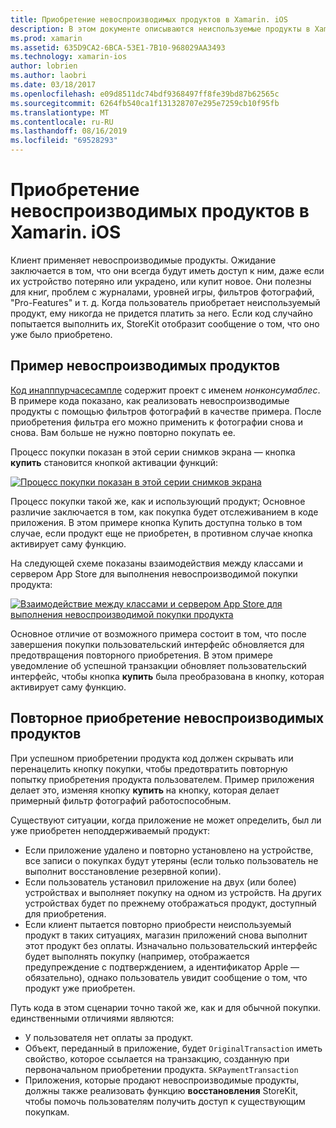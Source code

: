 ```yaml
---
title: Приобретение невоспроизводимых продуктов в Xamarin. iOS
description: В этом документе описываются неиспользуемые продукты в Xamarin. iOS, которые приобретают пользователь, который остается доступным неограниченное время независимо от устройства.
ms.prod: xamarin
ms.assetid: 635D9CA2-6BCA-53E1-7B10-968029AA3493
ms.technology: xamarin-ios
author: lobrien
ms.author: laobri
ms.date: 03/18/2017
ms.openlocfilehash: e09d8511dc74bdf9368497ff8fe39bd87b62565c
ms.sourcegitcommit: 6264fb540ca1f131328707e295e7259cb10f95fb
ms.translationtype: MT
ms.contentlocale: ru-RU
ms.lasthandoff: 08/16/2019
ms.locfileid: "69528293"
---
```

# <a name="purchasing-non-consumable-products-in-xamarinios"></a>Приобретение невоспроизводимых продуктов в Xamarin. iOS

Клиент применяет невоспроизводимые продукты. Ожидание заключается в том, что они всегда будут иметь доступ к ним, даже если их устройство потеряно или украдено, или купит новое. Они полезны для книг, проблем с журналами, уровней игры, фильтров фотографий, "Pro-Features" и т. д. Когда пользователь приобретает неиспользуемый продукт, ему никогда не придется платить за него. Если код случайно попытается выполнить их, StoreKit отобразит сообщение о том, что оно уже было приобретено.

## <a name="non-consumable-products-sample"></a>Пример невоспроизводимых продуктов

[Код инапппурчасесампле](https://docs.microsoft.com/samples/xamarin/ios-samples/storekit) содержит проект с именем *нонконсумаблес*. В примере кода показано, как реализовать невоспроизводимые продукты с помощью фильтров фотографий в качестве примера. После приобретения фильтра его можно применить к фотографии снова и снова. Вам больше не нужно повторно покупать ее.   
   
   
   
 Процесс покупки показан в этой серии снимков экрана — кнопка **купить** становится кнопкой активации функций:   
   
   
   
 [![](purchasing-non-consumable-products-images/image34.png "Процесс покупки показан в этой серии снимков экрана")](purchasing-non-consumable-products-images/image34.png#lightbox)   
   
   
   
 Процесс покупки такой же, как и использующий продукт; Основное различие заключается в том, как покупка будет отслеживанием в коде приложения. В этом примере кнопка Купить доступна только в том случае, если продукт еще не приобретен, в противном случае кнопка активирует саму функцию.   
   
   
   

На следующей схеме показаны взаимодействия между классами и сервером App Store для выполнения невоспроизводимой покупки продукта:   
   
   
   
 [![](purchasing-non-consumable-products-images/image35.png "Взаимодействие между классами и сервером App Store для выполнения невоспроизводимой покупки продукта")](purchasing-non-consumable-products-images/image35.png#lightbox)   
   
   
   
 Основное отличие от возможного примера состоит в том, что после завершения покупки пользовательский интерфейс обновляется для предотвращения повторного приобретения. В этом примере уведомление об успешной транзакции обновляет пользовательский интерфейс, чтобы кнопка **купить** была преобразована в кнопку, которая активирует саму функцию.

## <a name="re-purchasing-non-consumable-products"></a>Повторное приобретение невоспроизводимых продуктов

При успешном приобретении продукта код должен скрывать или перенацелить кнопку покупки, чтобы предотвратить повторную попытку приобретения продукта пользователем. Пример приложения делает это, изменяя кнопку **купить** на кнопку, которая делает примерный фильтр фотографий работоспособным.   
   
   
   
 Существуют ситуации, когда приложение не может определить, был ли уже приобретен неподдерживаемый продукт:

- Если приложение удалено и повторно установлено на устройстве, все записи о покупках будут утеряны (если только пользователь не выполнит восстановление резервной копии). 
- Если пользователь установил приложение на двух (или более) устройствах и выполняет покупку на одном из устройств. На других устройствах будет по прежнему отображаться продукт, доступный для приобретения. 
- Если клиент пытается повторно приобрести неиспользуемый продукт в таких ситуациях, магазин приложений снова выполнит этот продукт без оплаты. Изначально пользовательский интерфейс будет выполнять покупку (например, отображается предупреждение с подтверждением, а идентификатор Apple — обязательно), однако пользователь увидит сообщение о том, что продукт уже приобретен.  
   
   
   
 Путь кода в этом сценарии точно такой же, как и для обычной покупки. единственными отличиями являются:

- У пользователя нет оплаты за продукт.
- Объект, переданный в приложение, будет `OriginalTransaction` иметь свойство, которое ссылается на транзакцию, созданную при первоначальном приобретении продукта. `SKPaymentTransaction` 
- Приложения, которые продают невоспроизводимые продукты, должны также реализовать функцию **восстановления** StoreKit, чтобы помочь пользователям получить доступ к существующим покупкам. 
